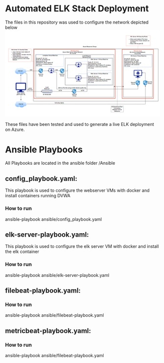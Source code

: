 # Automated ELK Stack Deployment

The files in this repository was used to configure the network depicted below
![ELK Architecture](https://github.com/LuckyML96/ucb-cybersecurity/blob/main/Diagrams/Elk%20Architecture.PNG?raw=true)

These files have been tested and used to generate a live ELK deployment on Azure. 

# Ansible Playbooks
All Playbooks are located in the ansible folder /Ansible

## config_playbook.yaml:
This playbook is used to configure the webserver VMs with docker and install containers running DVWA

### How to run

ansible-playbook ansible/config_playbook.yaml

## elk-server-playbook.yaml:
This playbook is used to configure the elk server VM with docker and install the elk container

### How to run

ansible-playbook ansible/elk-server-playbook.yaml

## filebeat-playbook.yaml:

### How to run

ansible-playbook ansible/filebeat-playbook.yaml

## metricbeat-playbook.yaml:

### How to run

ansible-playbook ansible/filebeat-playbook.yaml
